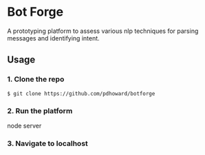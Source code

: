 # Bot Forge

A prototyping platform to assess various nlp techniques for parsing messages and identifying intent.

## Usage

### 1. Clone the repo
```
$ git clone https://github.com/pdhoward/botforge
```

### 2. Run the platform

node server

### 3. Navigate to localhost 
